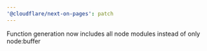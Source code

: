 ```yaml
---
'@cloudflare/next-on-pages': patch
---
```


Function generation now includes all node modules instead of only node:buffer
